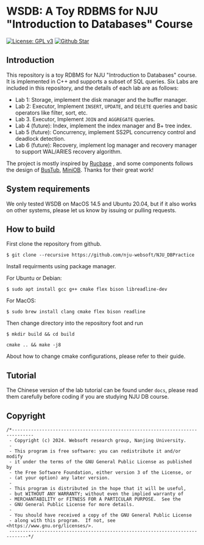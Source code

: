 # WSDB: A Toy RDBMS for NJU "Introduction to Databases" Course

[![License: GPL v3](https://img.shields.io/badge/License-GPLv3-blue.svg)](https://www.gnu.org/licenses/gpl-3.0)    [![Github Star](https://img.shields.io/github/stars/nju-websoft/NJU_DBPractice.svg)](https://github.com/nju-websoft/NJU_DBPractice)

## Introduction

This repository is a toy RDBMS for NJU "Introduction to Databases" course. It is implemented in C++ and supports a
subset of SQL queries.
Six Labs are included in this repository, and the details of each lab are as follows:

* Lab 1: Storage, implement the disk manager and the buffer manager.
* Lab 2: Executor, Implement `INSERT`, `UPDATE`, and `DELETE` queries and basic operators like filter, sort, etc.
* Lab 3. Executor, Implement `JOIN` and `AGGREGATE` queries.
* Lab 4 (future): Index, implement the index manager and B+ tree index.
* Lab 5 (future): Concurrency, implement SS2PL concurrency control and deadlock detection.
* Lab 6 (future): Recovery, implement log manager and recovery manager to support WAL/ARIES recovery algorithm.

The project is mostly inspired by [Rucbase](https://github.com/ruc-deke/rucbase-lab)
, and some components follows the design of
 [BusTub](https://github.com/cmu-db/bustub),  [MiniOB](https://github.com/oceanbase/miniob). Thanks for their great work!

## System requirements

We only tested WSDB on MacOS 14.5 and Ubuntu 20.04, but if it also works on other systems, please let us know by issuing
or pulling requests.

## How to build

First clone the repository from github.

```shell
$ git clone --recursive https://github.com/nju-websoft/NJU_DBPractice
```

Install requirments using package manager.

For Ubuntu or Debian:

```shell
$ sudo apt install gcc g++ cmake flex bison libreadline-dev
```

For MacOS:

```shell
$ sudo brew install clang cmake flex bison readline
```

Then change directory into the repository foot and run

```shell
$ mkdir build && cd build
```

```shell
cmake .. && make -j8
```

About how to change cmake configurations, please refer to their guide.

## Tutorial

The Chinese version of the lab tutorial can be found under `docs`, please read them carefully before coding if you are
studying NJU DB course.

## Copyright

```
/*------------------------------------------------------------------------------
 - Copyright (c) 2024. Websoft research group, Nanjing University.
 -
 - This program is free software: you can redistribute it and/or modify
 - it under the terms of the GNU General Public License as published by
 - the Free Software Foundation, either version 3 of the License, or
 - (at your option) any later version.
 -
 - This program is distributed in the hope that it will be useful,
 - but WITHOUT ANY WARRANTY; without even the implied warranty of
 - MERCHANTABILITY or FITNESS FOR A PARTICULAR PURPOSE.  See the
 - GNU General Public License for more details.
 -
 - You should have received a copy of the GNU General Public License
 - along with this program.  If not, see <https://www.gnu.org/licenses/>.
 -----------------------------------------------------------------------------*/
```

